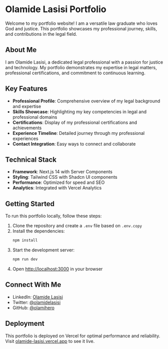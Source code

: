 # Olamide Lasisi Portfolio

Welcome to my portfolio website! I am a versatile law graduate who loves God and justice. This portfolio showcases my professional journey, skills, and contributions in the legal field.

## About Me
I am Olamide Lasisi, a dedicated legal professional with a passion for justice and technology. My portfolio demonstrates my expertise in legal matters, professional certifications, and commitment to continuous learning.

## Key Features
- **Professional Profile**: Comprehensive overview of my legal background and expertise
- **Skills Showcase**: Highlighting my key competencies in legal and professional domains
- **Certifications**: Display of my professional certifications and achievements
- **Experience Timeline**: Detailed journey through my professional experiences
- **Contact Integration**: Easy ways to connect and collaborate

## Technical Stack
- **Framework**: Next.js 14 with Server Components
- **Styling**: Tailwind CSS with Shadcn UI components
- **Performance**: Optimized for speed and SEO
- **Analytics**: Integrated with Vercel Analytics

## Getting Started

To run this portfolio locally, follow these steps:

1. Clone the repository and create a `.env` file based on `.env.copy`
2. Install the dependencies:
   ```bash
   npm install
   ```
3. Start the development server:
   ```bash
   npm run dev
   ```
4. Open [http://localhost:3000](http://localhost:3000) in your browser

## Connect With Me

- LinkedIn: [Olamide Lasisi](https://www.linkedin.com/in/olamidelasisi/)
- Twitter: [@olamidelasisi](https://x.com/olamidelasisi)
- GitHub: [@olamihero](https://github.com/olamihero)

## Deployment

This portfolio is deployed on Vercel for optimal performance and reliability. Visit [olamide-lasisi.vercel.app](https://olamide-lasisi.vercel.app) to see it live.